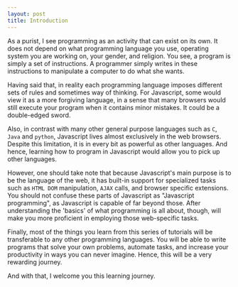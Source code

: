 ```yaml
---
layout: post
title: Introduction
---
```

As a purist, I see programming as an activity that can exist on its own. It does not depend on what programming language you use, operating system you are working on, your gender, and religion. You see, a program is simply a set of instructions. A programmer simply writes in these instructions to manipulate a computer to do what she wants.

Having said that, in reality each programming language imposes different sets of rules and sometimes way of thinking. For Javascript, some would view it as a more forgiving language, in a sense that many browsers would still execute your program when it contains minor mistakes. It could be a double-edged sword.

Also, in contrast with many other general purpose languages such as `C`, `Java` and `python`, Javascript lives almost exclusively in the web browsers. Despite this limitation, it is in every bit as powerful as other languages. And hence, learning how to program in Javascript would allow you to pick up other languages.

However, one should take note that because Javascript's main purpose is to be the language of the web, it has built-in support for specialized tasks such as `HTML DOM` manipulation, `AJAX` calls, and browser specific extensions. You should not confuse these parts of Javascript as "Javascript programming", as Javascript is capable of far beyond those. After understanding the 'basics' of what programming is all about, though, will make you more proficient in employing those web-specific tasks.

Finally, most of the things you learn from this series of tutorials will be transferable to any other programming languages. You will be able to write programs that solve your own problems, automate tasks, and increase your productivity in ways you can never imagine. Hence, this will be a very rewarding journey.

And with that, I welcome you this learning journey.